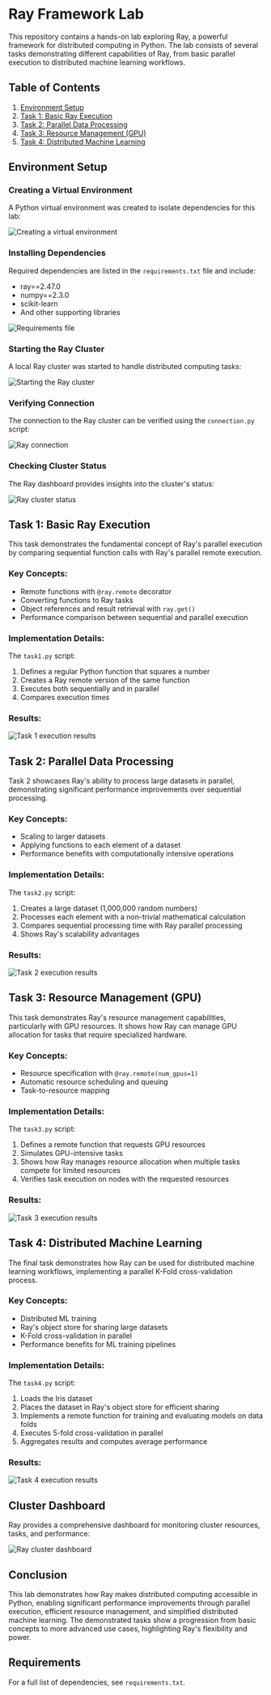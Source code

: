# Ray Framework Lab

This repository contains a hands-on lab exploring Ray, a powerful framework for distributed computing in Python. The lab consists of several tasks demonstrating different capabilities of Ray, from basic parallel execution to distributed machine learning workflows.

## Table of Contents
1. [Environment Setup](#environment-setup)
2. [Task 1: Basic Ray Execution](#task-1-basic-ray-execution)
3. [Task 2: Parallel Data Processing](#task-2-parallel-data-processing)  
4. [Task 3: Resource Management (GPU)](#task-3-resource-management-gpu)
5. [Task 4: Distributed Machine Learning](#task-4-distributed-machine-learning)

## Environment Setup

### Creating a Virtual Environment

A Python virtual environment was created to isolate dependencies for this lab:

![Creating a virtual environment](screens/create_env.png)

### Installing Dependencies

Required dependencies are listed in the `requirements.txt` file and include:
- ray==2.47.0
- numpy==2.3.0
- scikit-learn
- And other supporting libraries

![Requirements file](screens/req_file.png)

### Starting the Ray Cluster

A local Ray cluster was started to handle distributed computing tasks:

![Starting the Ray cluster](screens/start_ray_cluster.png)

### Verifying Connection

The connection to the Ray cluster can be verified using the `connection.py` script:

![Ray connection](screens/connection.png)

### Checking Cluster Status

The Ray dashboard provides insights into the cluster's status:

![Ray cluster status](screens/status.png)

## Task 1: Basic Ray Execution

This task demonstrates the fundamental concept of Ray's parallel execution by comparing sequential function calls with Ray's parallel remote execution.

### Key Concepts:
- Remote functions with `@ray.remote` decorator
- Converting functions to Ray tasks
- Object references and result retrieval with `ray.get()`
- Performance comparison between sequential and parallel execution

### Implementation Details:
The `task1.py` script:
1. Defines a regular Python function that squares a number
2. Creates a Ray remote version of the same function
3. Executes both sequentially and in parallel
4. Compares execution times

### Results:
![Task 1 execution results](screens/task1.png)

## Task 2: Parallel Data Processing

Task 2 showcases Ray's ability to process large datasets in parallel, demonstrating significant performance improvements over sequential processing.

### Key Concepts:
- Scaling to larger datasets
- Applying functions to each element of a dataset
- Performance benefits with computationally intensive operations

### Implementation Details:
The `task2.py` script:
1. Creates a large dataset (1,000,000 random numbers)
2. Processes each element with a non-trivial mathematical calculation
3. Compares sequential processing time with Ray parallel processing
4. Shows Ray's scalability advantages

### Results:
![Task 2 execution results](screens/task2.png)

## Task 3: Resource Management (GPU)

This task demonstrates Ray's resource management capabilities, particularly with GPU resources. It shows how Ray can manage GPU allocation for tasks that require specialized hardware.

### Key Concepts:
- Resource specification with `@ray.remote(num_gpus=1)`
- Automatic resource scheduling and queuing
- Task-to-resource mapping

### Implementation Details:
The `task3.py` script:
1. Defines a remote function that requests GPU resources
2. Simulates GPU-intensive tasks
3. Shows how Ray manages resource allocation when multiple tasks compete for limited resources
4. Verifies task execution on nodes with the requested resources

### Results:
![Task 3 execution results](screens/task3.png)

## Task 4: Distributed Machine Learning

The final task demonstrates how Ray can be used for distributed machine learning workflows, implementing a parallel K-Fold cross-validation process.

### Key Concepts:
- Distributed ML training
- Ray's object store for sharing large datasets
- K-Fold cross-validation in parallel
- Performance benefits for ML training pipelines

### Implementation Details:
The `task4.py` script:
1. Loads the Iris dataset
2. Places the dataset in Ray's object store for efficient sharing
3. Implements a remote function for training and evaluating models on data folds
4. Executes 5-fold cross-validation in parallel
5. Aggregates results and computes average performance

### Results:
![Task 4 execution results](screens/task4.png)

## Cluster Dashboard

Ray provides a comprehensive dashboard for monitoring cluster resources, tasks, and performance:

![Ray cluster dashboard](screens/ray_cluster.png)

## Conclusion

This lab demonstrates how Ray makes distributed computing accessible in Python, enabling significant performance improvements through parallel execution, efficient resource management, and simplified distributed machine learning. The demonstrated tasks show a progression from basic concepts to more advanced use cases, highlighting Ray's flexibility and power.

## Requirements

For a full list of dependencies, see `requirements.txt`.
